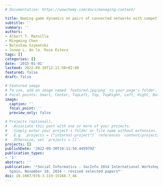 ```yaml
---
# Documentation: https://wowchemy.com/docs/managing-content/

title: Naming game dynamics on pairs of connected networks with competing opinions
subtitle: ''
summary: ''
authors:
- Albert T. Mansilla
- Mingming Chen
- Bolesław Szymański
- Josep L. de la. Rosa Esteva
tags: []
categories: []
date: '2015-01-01'
lastmod: 2022-09-30T12:11:50+02:00
featured: false
draft: false

# Featured image
# To use, add an image named `featured.jpg/png` to your page's folder.
# Focal points: Smart, Center, TopLeft, Top, TopRight, Left, Right, BottomLeft, Bottom, BottomRight.
image:
  caption: ''
  focal_point: ''
  preview_only: false

# Projects (optional).
#   Associate this post with one or more of your projects.
#   Simply enter your project's folder or file name without extension.
#   E.g. `projects = ["internal-project"]` references `content/project/deep-learning/index.md`.
#   Otherwise, set `projects = []`.
projects: []
publishDate: '2022-09-30T10:11:50.445979Z'
publication_types:
- '1'
abstract: ''
publication: '*Social Informatics : SocInfo 2014 International Workshops Barcelona,
  Spain, November 10, 2014 : revised selected papers*'
doi: 10.1007/978-3-319-15168-7_46
---
```

